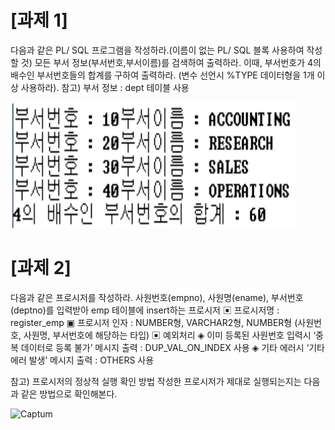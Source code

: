 # [과제 1]

다음과 같은 PL/ SQL 프로그램을 작성하라.(이름이 없는 PL/ SQL 블록 사용하여 작성할 것)
모든 부서 정보(부서번호,부서이름)를 검색하여 출력하라. 이때, 부서번호가 4의 배수인 부서번호들의 합계를 구하여 출력하라. (변수 선언시 %TYPE 데이터형을 1개 이상 사용하라).
참고) 부서 정보 : dept 테이블 사용

![Captum](./img/hw2_1.png.png)

# [과제 2]

다음과 같은 프로시저를 작성하라.
사원번호(empno), 사원명(ename), 부서번호(deptno)를 입력받아 emp 테이블에 insert하는 프로시저
▣ 프로시저명 : register_emp
▣ 프로시저 인자 : NUMBER형, VARCHAR2형, NUMBER형
(사원번호, 사원명, 부서번호에 해당하는 타입)
▣ 예외처리
◈ 이미 등록된 사원번호 입력시 ‘중복 데이터로 등록 불가’ 메시지 출력 : DUP_VAL_ON_INDEX 사용
◈ 기타 에러시 ‘기타 에러 발생’ 메시지 출력 : OTHERS 사용

참고) 프로시저의 정상적 실행 확인 방법
작성한 프로시저가 제대로 실행되는지는 다음과 같은 방법으로 확인해본다.

![Captum](./img/hw23_1.png)
